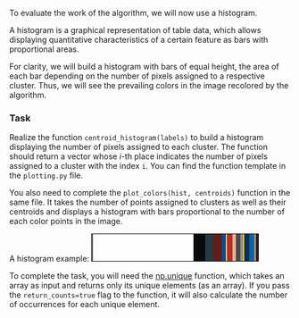 To evaluate the work of the algorithm, we will now use a histogram.

A histogram is a graphical representation of table data, which allows displaying quantitative characteristics of a certain feature as bars with proportional areas.

For clarity, we will build a histogram with bars of equal height, the area of each bar depending on the number of pixels assigned to a respective cluster. Thus, we will see the prevailing colors in the image recolored by the algorithm.


### Task
Realize the function `centroid_histogram(labels)` to build a histogram displaying the number of pixels assigned to each cluster. The function should return a vector whose $i$-th place indicates the number of pixels assigned to a cluster with the index `i`. You can find the function template in the `plotting.py` file.

You also need to complete the `plot_colors(hist, centroids)` function in the same file. It takes the number of points assigned to clusters as well as their centroids and displays a histogram with bars proportional to the number of each color points in the image. 

A histogram example:
![Histogram](barchart.png)

<div class="hint">
To complete the task, you will need the <a href="https://numpy.org/doc/stable/reference/generated/numpy.unique.html#numpy.unique">np.unique</a> function, which takes an array as input and returns only its unique elements (as an array). If you pass the <code>return_counts=true</code> flag to the function, it will also calculate the number of occurrences for each unique element.
</div>
